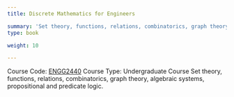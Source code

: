 ```yaml
---
title: Discrete Mathematics for Engineers

summary: 'Set theory, functions, relations, combinatorics, graph theory, algebraic systems, propositional and predicate logic.'
type: book

weight: 10

---
```

Course Code: [ENGG2440](https://www.cse.cuhk.edu.hk/academics/ug-course-list/engg2440/)
Course Type: Undergraduate Course
Set theory, functions, relations, combinatorics, graph theory, algebraic systems, propositional and predicate logic.
